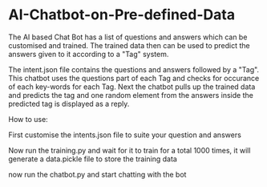 # AI-Chatbot-on-Pre-defined-Data

The AI based Chat Bot has a list of questions and answers which can be customised and trained. The trained data then can be used to predict the answers given to it according to a "Tag" system. 

The intent.json file contains the questions and answers followed by a "Tag". This chatbot uses the questions part of each Tag and checks for occurance of each key-words for each Tag. Next the chatbot pulls up the trained data and predicts the tag and one random element from the answers inside the predicted tag is displayed as a reply.

How to use:

First customise the intents.json file to suite your question and answers

Now run the training.py and wait for it to train for a total 1000 times, it will generate a data.pickle file to store the training data

now run the chatbot.py and start chatting with the bot
